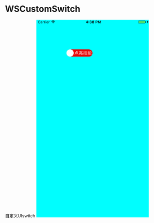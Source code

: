 # WSCustomSwitch
自定义UIswitch
![image](https://raw.githubusercontent.com/WSmilec/WSCustomSwitch/master/WSCustomSwitch/WSCustomSwitch/customSwitch.gif)
